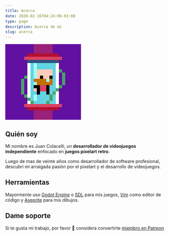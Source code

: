 ```yaml
---
title: Acerca
date: 2020-02-16T04:24:09-03:00
type: page
description: Acerca de mí
slug: acerca
---
```


![Juan Colacelli](jc.gif)

## Quién soy

Mi nombre es Juan Colacelli, un **desarrollador de videojuegos independiente** enfocado en **juegos pixelart retro**.

Luego de mas de veinte años como desarrollador de software profesional, descubrí mi arraigada pasión por el pixelart y el desarrollo de videojuegos.

## Herramientas

Mayormente uso [Godot Engine](https://godotengine.org) o [SDL](https://libsdl.org) para mis juegos, [Vim](https://vim.org) como editor de código y [Aseprite](https://aseprite.org) para mis dibujos.

## Dame soporte

Si te gusta mi trabajo, por favor :pray: considera convertirte [miembro en Patreon](https://patreon.com/juancolacelli)
